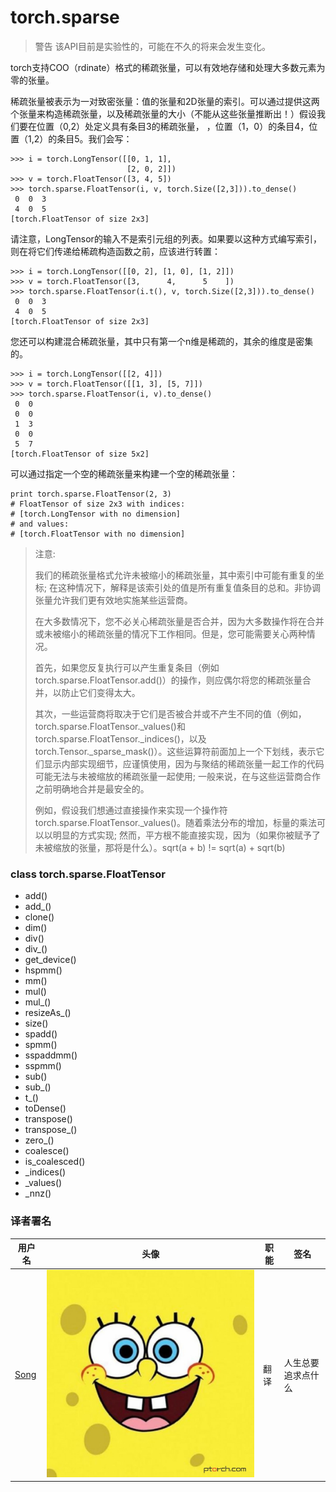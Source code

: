 

# torch.sparse

> 警告 该API目前是实验性的，可能在不久的将来会发生变化。

torch支持COO（rdinate）格式的稀疏张量，可以有效地存储和处理大多数元素为零的张量。

稀疏张量被表示为一对致密张量：值的张量和2D张量的索引。可以通过提供这两个张量来构造稀疏张量，以及稀疏张量的大小（不能从这些张量推断出！）假设我们要在位置（0,2）处定义具有条目3的稀疏张量， ，位置（1，0）的条目4，位置（1,2）的条目5。我们会写：

```
>>> i = torch.LongTensor([[0, 1, 1],
                          [2, 0, 2]])
>>> v = torch.FloatTensor([3, 4, 5])
>>> torch.sparse.FloatTensor(i, v, torch.Size([2,3])).to_dense()
 0  0  3
 4  0  5
[torch.FloatTensor of size 2x3]
```

请注意，LongTensor的输入不是索引元组的列表。如果要以这种方式编写索引，则在将它们传递给稀疏构造函数之前，应该进行转置：

```
>>> i = torch.LongTensor([[0, 2], [1, 0], [1, 2]])
>>> v = torch.FloatTensor([3,      4,      5    ])
>>> torch.sparse.FloatTensor(i.t(), v, torch.Size([2,3])).to_dense()
 0  0  3
 4  0  5
[torch.FloatTensor of size 2x3]
```

您还可以构建混合稀疏张量，其中只有第一个n维是稀疏的，其余的维度是密集的。

```
>>> i = torch.LongTensor([[2, 4]])
>>> v = torch.FloatTensor([[1, 3], [5, 7]])
>>> torch.sparse.FloatTensor(i, v).to_dense()
 0  0
 0  0
 1  3
 0  0
 5  7
[torch.FloatTensor of size 5x2]
```

可以通过指定一个空的稀疏张量来构建一个空的稀疏张量：

```
print torch.sparse.FloatTensor(2, 3)
# FloatTensor of size 2x3 with indices:
# [torch.LongTensor with no dimension]
# and values:
# [torch.FloatTensor with no dimension]
```

> 注意:
> 
> 我们的稀疏张量格式允许未被缩小的稀疏张量，其中索引中可能有重复的坐标; 在这种情况下，解释是该索引处的值是所有重复值条目的总和。非协调张量允许我们更有效地实施某些运营商。
> 
> 在大多数情况下，您不必关心稀疏张量是否合并，因为大多数操作将在合并或未被缩小的稀疏张量的情况下工作相同。但是，您可能需要关心两种情况。
> 
> 首先，如果您反复执行可以产生重复条目（例如torch.sparse.FloatTensor.add()）的操作，则应偶尔将您的稀疏张量合并，以防止它们变得太大。
> 
> 其次，一些运营商将取决于它们是否被合并或不产生不同的值（例如， torch.sparse.FloatTensor._values()和 torch.sparse.FloatTensor._indices()，以及 torch.Tensor._sparse_mask()）。这些运算符前面加上一个下划线，表示它们显示内部实现细节，应谨慎使用，因为与聚结的稀疏张量一起工作的代码可能无法与未被缩放的稀疏张量一起使用; 一般来说，在与这些运营商合作之前明确地合并是最安全的。
> 
> 例如，假设我们想通过直接操作来实现一个操作符torch.sparse.FloatTensor._values()。随着乘法分布的增加，标量的乘法可以以明显的方式实现; 然而，平方根不能直接实现，因为（如果你被赋予了未被缩放的张量，那将是什么）。sqrt(a + b) != sqrt(a) + sqrt(b)

### class torch.sparse.FloatTensor

*   add()
*   add_()
*   clone()
*   dim()
*   div()
*   div_()
*   get_device()
*   hspmm()
*   mm()
*   mul()
*   mul_()
*   resizeAs_()
*   size()
*   spadd()
*   spmm()
*   sspaddmm()
*   sspmm()
*   sub()
*   sub_()
*   t_()
*   toDense()
*   transpose()
*   transpose_()
*   zero_()
*   coalesce()
*   is_coalesced()
*   _indices()
*   _values()
*   _nnz()

### 译者署名

| 用户名 | 头像 | 职能 | 签名 |
| --- | --- | --- | --- |
| [Song](https://ptorch.com) | ![](img/2018033000352689884.jpeg) | 翻译 | 人生总要追求点什么 |

